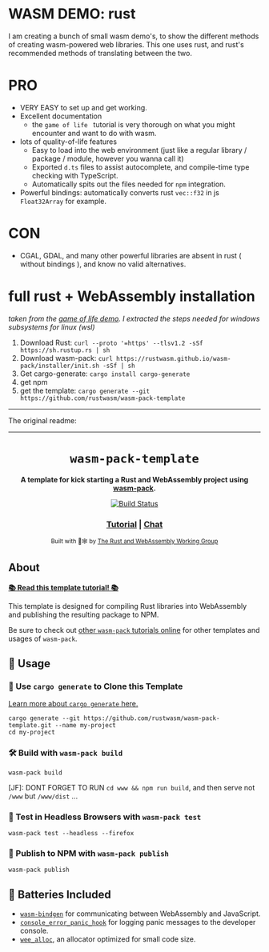 # WASM DEMO: rust
I am creating a bunch of small wasm demo's, to show the different methods of creating wasm-powered web libraries. 
This one uses rust, and rust's recommended methods of translating between the two.

# PRO
- VERY EASY to set up and get working. 
- Excellent documentation
  - the `game of life ` tutorial is very thorough on what you might encounter and want to do with wasm. 
- lots of quality-of-life features
  - Easy to load into the web environment (just like a regular library / package / module, however you wanna call it) 
  - Exported `d.ts` files to assist autocomplete, and compile-time type checking with TypeScript. 
  - Automatically spits out the files needed for `npm` integration.
- Powerful bindings: automatically converts rust ` vec::f32 ` in js `Float32Array` for example. 

# CON
- CGAL, GDAL, and many other powerful libraries are absent in rust ( without bindings ), and know no valid alternatives.


# full rust + WebAssembly installation
_taken from the [game of life demo](https://rustwasm.github.io/book/game-of-life/setup.html). I extracted the steps needed for windows subsystems for linux (wsl)_

1. Download Rust: `curl --proto '=https' --tlsv1.2 -sSf https://sh.rustup.rs | sh`
2. Download wasm-pack: ` curl https://rustwasm.github.io/wasm-pack/installer/init.sh -sSf | sh `
3. Get cargo-generate: `cargo install cargo-generate`
4. get npm 
5. get the template: `cargo generate --git https://github.com/rustwasm/wasm-pack-template`



----------

The original readme: 

----------

<div align="center">

  <h1><code>wasm-pack-template</code></h1>

  <strong>A template for kick starting a Rust and WebAssembly project using <a href="https://github.com/rustwasm/wasm-pack">wasm-pack</a>.</strong>

  <p>
    <a href="https://travis-ci.org/rustwasm/wasm-pack-template"><img src="https://img.shields.io/travis/rustwasm/wasm-pack-template.svg?style=flat-square" alt="Build Status" /></a>
  </p>

  <h3>
    <a href="https://rustwasm.github.io/docs/wasm-pack/tutorials/npm-browser-packages/index.html">Tutorial</a>
    <span> | </span>
    <a href="https://discordapp.com/channels/442252698964721669/443151097398296587">Chat</a>
  </h3>

  <sub>Built with 🦀🕸 by <a href="https://rustwasm.github.io/">The Rust and WebAssembly Working Group</a></sub>
</div>

## About

[**📚 Read this template tutorial! 📚**][template-docs]

This template is designed for compiling Rust libraries into WebAssembly and
publishing the resulting package to NPM.

Be sure to check out [other `wasm-pack` tutorials online][tutorials] for other
templates and usages of `wasm-pack`.

[tutorials]: https://rustwasm.github.io/docs/wasm-pack/tutorials/index.html
[template-docs]: https://rustwasm.github.io/docs/wasm-pack/tutorials/npm-browser-packages/index.html

## 🚴 Usage

### 🐑 Use `cargo generate` to Clone this Template

[Learn more about `cargo generate` here.](https://github.com/ashleygwilliams/cargo-generate)

```
cargo generate --git https://github.com/rustwasm/wasm-pack-template.git --name my-project
cd my-project
```

### 🛠️ Build with `wasm-pack build`

```
wasm-pack build
```
[JF]: DONT FORGET TO RUN `cd www && npm run build`, and then serve not `/www` but `/www/dist` ...

### 🔬 Test in Headless Browsers with `wasm-pack test`

```
wasm-pack test --headless --firefox
```

### 🎁 Publish to NPM with `wasm-pack publish`

```
wasm-pack publish
```

## 🔋 Batteries Included

* [`wasm-bindgen`](https://github.com/rustwasm/wasm-bindgen) for communicating
  between WebAssembly and JavaScript.
* [`console_error_panic_hook`](https://github.com/rustwasm/console_error_panic_hook)
  for logging panic messages to the developer console.
* [`wee_alloc`](https://github.com/rustwasm/wee_alloc), an allocator optimized
  for small code size.



